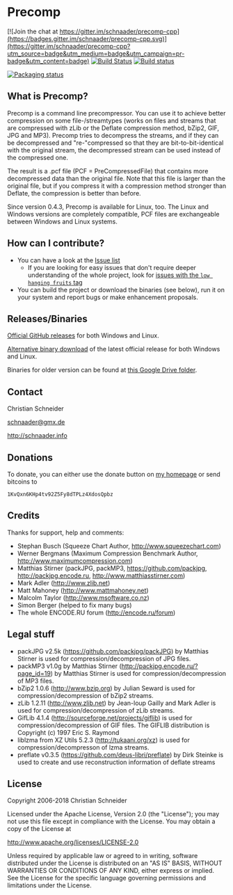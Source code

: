 Precomp
=======

[![Join the chat at https://gitter.im/schnaader/precomp-cpp](https://badges.gitter.im/schnaader/precomp-cpp.svg)](https://gitter.im/schnaader/precomp-cpp?utm_source=badge&utm_medium=badge&utm_campaign=pr-badge&utm_content=badge)
[![Build Status](https://travis-ci.org/schnaader/precomp-cpp.svg?branch=master)](https://travis-ci.org/schnaader/precomp-cpp)
[![Build status](https://ci.appveyor.com/api/projects/status/noofdvr23uk2oyyi/branch/master?svg=true)](https://ci.appveyor.com/project/schnaader/precomp-cpp)

[![Packaging status](https://repology.org/badge/vertical-allrepos/precomp.svg)](https://repology.org/metapackage/precomp)

What is Precomp?
----------------
Precomp is a command line precompressor. You can use it to achieve better compression on some file-/streamtypes (works on files and streams that are compressed with zLib or the Deflate compression method, bZip2, GIF, JPG and MP3). Precomp tries to decompress the streams, and if they can be decompressed and "re-"compressed so that they are bit-to-bit-identical with the original stream, the decompressed stream can be used instead of the compressed one.

The result is a .pcf file (PCF = PreCompressedFile) that contains more decompressed data than the original file. Note that this file is larger than the original file, but if you compress it with a compression method stronger than Deflate, the compression is better than before.

Since version 0.4.3, Precomp is available for Linux, too. The Linux and Windows versions are completely compatible, PCF files are exchangeable between Windows and Linux systems.

How can I contribute?
---------------------
* You can have a look at the [Issue list](https://github.com/schnaader/precomp-cpp/issues)
  * If you are looking for easy issues that don't require deeper understanding of the whole project, look for [issues with the `low hanging fruits` tag](https://github.com/schnaader/precomp-cpp/labels/low%20hanging%20fruits)
* You can build the project or download the binaries (see below), run it on your system and report bugs or make enhancement proposals.

Releases/Binaries
-----------------
[Official GitHub releases](https://github.com/schnaader/precomp-cpp/releases) for both Windows and Linux.

[Alternative binary download](http://schnaader.info/precomp.php#d) of the latest official release for both Windows and Linux.

Binaries for older version can be found at [this Google Drive folder](https://drive.google.com/open?id=0B-yOP4irObphSGtMMjJSV2tueEE).

Contact
-------
Christian Schneider

schnaader@gmx.de

http://schnaader.info

Donations
---------
To donate, you can either use the donate button on [my homepage](http://schnaader.info) or send bitcoins to

    1KvQxn6KHp4tv92Z5Fy8dTPLz4XdosQpbz

Credits
-------
Thanks for support, help and comments:

- Stephan Busch (Squeeze Chart Author, http://www.squeezechart.com)
- Werner Bergmans (Maximum Compression Benchmark Author, http://www.maximumcompression.com)
- Matthias Stirner (packJPG, packMP3, https://github.com/packjpg, http://packjpg.encode.ru, http://www.matthiasstirner.com)
- Mark Adler (http://www.zlib.net)
- Matt Mahoney (http://www.mattmahoney.net)
- Malcolm Taylor (http://www.msoftware.co.nz)
- Simon Berger (helped to fix many bugs)
- The whole ENCODE.RU forum (http://encode.ru/forum)

Legal stuff
-----------
- packJPG v2.5k (https://github.com/packjpg/packJPG) by Matthias Stirner is used for compression/decompression of JPG files.
- packMP3 v1.0g by Matthias Stirner (http://packjpg.encode.ru/?page_id=19) by Matthias Stirner is used for compression/decompression of MP3 files.
- bZip2 1.0.6 (http://www.bzip.org) by Julian Seward is used for compression/decompression of bZip2 streams.
- zLib 1.2.11 (http://www.zlib.net) by Jean-loup Gailly and Mark Adler is used for compression/decompression of zLib streams.
- GifLib 4.1.4 (http://sourceforge.net/projects/giflib) is used for compression/decompression of GIF files. The GIFLIB distribution is Copyright (c) 1997 Eric S. Raymond
- liblzma from XZ Utils 5.2.3 (http://tukaani.org/xz) is used for compression/decompresson of lzma streams.
- preflate v0.3.5 (https://github.com/deus-libri/preflate) by Dirk Steinke is used to create and use reconstruction information of deflate streams

License
-------
Copyright 2006-2018 Christian Schneider

Licensed under the Apache License, Version 2.0 (the "License");
you may not use this file except in compliance with the License.
You may obtain a copy of the License at

http://www.apache.org/licenses/LICENSE-2.0

Unless required by applicable law or agreed to in writing, software
distributed under the License is distributed on an "AS IS" BASIS,
WITHOUT WARRANTIES OR CONDITIONS OF ANY KIND, either express or implied.
See the License for the specific language governing permissions and
limitations under the License.
